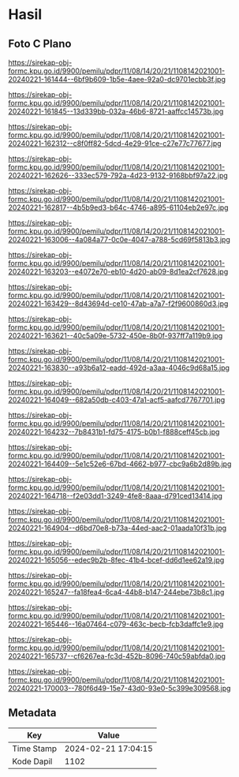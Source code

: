 # Hasil

## Foto C Plano

https://sirekap-obj-formc.kpu.go.id/9900/pemilu/pdpr/11/08/14/20/21/1108142021001-20240221-161444--6bf9b609-1b5e-4aee-92a0-dc9701ecbb3f.jpg

https://sirekap-obj-formc.kpu.go.id/9900/pemilu/pdpr/11/08/14/20/21/1108142021001-20240221-161845--13d339bb-032a-46b6-8721-aaffcc14573b.jpg

https://sirekap-obj-formc.kpu.go.id/9900/pemilu/pdpr/11/08/14/20/21/1108142021001-20240221-162312--c8f0ff82-5dcd-4e29-91ce-c27e77c77677.jpg

https://sirekap-obj-formc.kpu.go.id/9900/pemilu/pdpr/11/08/14/20/21/1108142021001-20240221-162626--333ec579-792a-4d23-9132-9168bbf97a22.jpg

https://sirekap-obj-formc.kpu.go.id/9900/pemilu/pdpr/11/08/14/20/21/1108142021001-20240221-162817--4b5b9ed3-b64c-4746-a895-61104eb2e97c.jpg

https://sirekap-obj-formc.kpu.go.id/9900/pemilu/pdpr/11/08/14/20/21/1108142021001-20240221-163006--4a084a77-0c0e-4047-a788-5cd69f5813b3.jpg

https://sirekap-obj-formc.kpu.go.id/9900/pemilu/pdpr/11/08/14/20/21/1108142021001-20240221-163203--e4072e70-eb10-4d20-ab09-8d1ea2cf7628.jpg

https://sirekap-obj-formc.kpu.go.id/9900/pemilu/pdpr/11/08/14/20/21/1108142021001-20240221-163429--8d43694d-ce10-47ab-a7a7-f2f9600860d3.jpg

https://sirekap-obj-formc.kpu.go.id/9900/pemilu/pdpr/11/08/14/20/21/1108142021001-20240221-163621--40c5a09e-5732-450e-8b0f-937ff7a119b9.jpg

https://sirekap-obj-formc.kpu.go.id/9900/pemilu/pdpr/11/08/14/20/21/1108142021001-20240221-163830--a93b6a12-eadd-492d-a3aa-4046c9d68a15.jpg

https://sirekap-obj-formc.kpu.go.id/9900/pemilu/pdpr/11/08/14/20/21/1108142021001-20240221-164049--682a50db-c403-47a1-acf5-aafcd7767701.jpg

https://sirekap-obj-formc.kpu.go.id/9900/pemilu/pdpr/11/08/14/20/21/1108142021001-20240221-164232--7b8431b1-fd75-4175-b0b1-f888ceff45cb.jpg

https://sirekap-obj-formc.kpu.go.id/9900/pemilu/pdpr/11/08/14/20/21/1108142021001-20240221-164409--5e1c52e6-67bd-4662-b977-cbc9a6b2d89b.jpg

https://sirekap-obj-formc.kpu.go.id/9900/pemilu/pdpr/11/08/14/20/21/1108142021001-20240221-164718--f2e03dd1-3249-4fe8-8aaa-d791ced13414.jpg

https://sirekap-obj-formc.kpu.go.id/9900/pemilu/pdpr/11/08/14/20/21/1108142021001-20240221-164904--d6bd70e8-b73a-44ed-aac2-01aada10f31b.jpg

https://sirekap-obj-formc.kpu.go.id/9900/pemilu/pdpr/11/08/14/20/21/1108142021001-20240221-165056--edec9b2b-8fec-41b4-bcef-dd6d1ee62a19.jpg

https://sirekap-obj-formc.kpu.go.id/9900/pemilu/pdpr/11/08/14/20/21/1108142021001-20240221-165247--fa18fea4-6ca4-44b8-b147-244ebe73b8c1.jpg

https://sirekap-obj-formc.kpu.go.id/9900/pemilu/pdpr/11/08/14/20/21/1108142021001-20240221-165446--16a07464-c079-463c-becb-fcb3daffc1e9.jpg

https://sirekap-obj-formc.kpu.go.id/9900/pemilu/pdpr/11/08/14/20/21/1108142021001-20240221-165737--cf6267ea-fc3d-452b-8096-740c59abfda0.jpg

https://sirekap-obj-formc.kpu.go.id/9900/pemilu/pdpr/11/08/14/20/21/1108142021001-20240221-170003--780f6d49-15e7-43d0-93e0-5c399e309568.jpg


## Metadata

| Key        | Value               |
| ---------- | ------------------- |
| Time Stamp | 2024-02-21 17:04:15 |
| Kode Dapil | 1102                |



